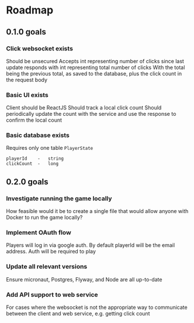 # Roadmap

## 0.1.0 goals

### Click websocket exists
Should be unsecured
Accepts int representing number of clicks since last update
responds with int representing total number of clicks
With the total being the previous total, as saved to the database, plus the click count in the request body

### Basic UI exists
Client should be ReactJS
Should track a local click count
Should periodically update the count with the service and use the response to confirm the local count

### Basic database exists
Requires only one table `PlayerState`
```
playerId    -   string
clickCount  -   long
```

## 0.2.0 goals

### Investigate running the game locally
How feasible would it be to create a single file that would allow anyone with Docker to run the game locally?

### Implement OAuth flow
Players will log in via google auth. By default playerId will be the email address. Auth will be required to play

### Update all relevant versions
Ensure micronaut, Postgres, Flyway, and Node are all up-to-date

### Add API support to web service
For cases where the websocket is not the appropriate way to communicate between the client and web service, e.g. getting click count
